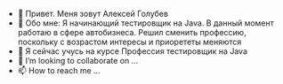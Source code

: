 - 👋 Привет. Меня зовут Алексей Голубев
- 👀 Обо мне:
Я начинающий тестировщик на Java. В данный момент работаю в сфере автобизнеса. Решил сменить профессию, поскольку с возрастом интересы и приорететы меняются
- 🌱 Я сейчас учусь на курсе Профессия тестировщик на Java
- 💞️ I’m looking to collaborate on ...
- 📫 How to reach me ...

<!---
KI0II/KI0II is a ✨ special ✨ repository because its `README.md` (this file) appears on your GitHub profile.
You can click the Preview link to take a look at your changes.
--->
